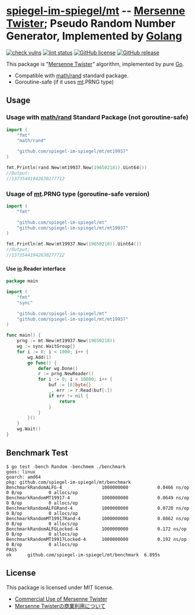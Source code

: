 # [spiegel-im-spiegel/mt] -- [Mersenne Twister]; Pseudo Random Number Generator, Implemented by [Golang]

[![check vulns](https://github.com/spiegel-im-spiegel/mt/workflows/vulns/badge.svg)](https://github.com/spiegel-im-spiegel/mt/actions)
[![lint status](https://github.com/spiegel-im-spiegel/mt/workflows/lint/badge.svg)](https://github.com/spiegel-im-spiegel/mt/actions)
[![GitHub license](http://img.shields.io/badge/license-MIT-blue.svg)](https://raw.githubusercontent.com/spiegel-im-spiegel/mt/master/LICENSE)
[![GitHub release](http://img.shields.io/github/release/spiegel-im-spiegel/mt.svg)](https://github.com/spiegel-im-spiegel/mt/releases/latest)

This package is "[Mersenne Twister]" algorithm, implemented by pure [Go].

- Compatible with [math/rand] standard package.
- Goroutine-safe (if it uses [mt].PRNG type)

## Usage

### Usage with [math/rand] Standard Package (not goroutine-safe)

```go
import (
    "fmt"
    "math/rand"

    "github.com/spiegel-im-spiegel/mt/mt19937"
)

fmt.Println(rand.New(mt19937.New(19650218)).Uint64())
//Output:
//13735441942630277712
```

### Usage of [mt].PRNG type (goroutine-safe version)

```go
import (
    "fmt"

    "github.com/spiegel-im-spiegel/mt"
    "github.com/spiegel-im-spiegel/mt/mt19937"
)

fmt.Println(mt.New(mt19937.New(19650218)).Uint64())
//Output:
//13735441942630277712
```

#### Use [io].Reader interface

```go
package main

import (
    "fmt"
    "sync"

    "github.com/spiegel-im-spiegel/mt"
    "github.com/spiegel-im-spiegel/mt/mt19937"
)

func main() {
    prng := mt.New(mt19937.New(19650218))
    wg := sync.WaitGroup{}
    for i := 0; i < 1000; i++ {
        wg.Add(1)
        go func() {
            defer wg.Done()
            r := prng.NewReader()
            for i := 0; i < 10000; i++ {
                buf := [8]byte{}
                _, err := r.Read(buf[:])
                if err != nil {
                    return
                }
            }
        }()
    }
    wg.Wait()
}
```

## Benchmark Test

```
$ go test -bench Random -benchmem ./benchmark
goos: linux
goarch: amd64
pkg: github.com/spiegel-im-spiegel/mt/benchmark
BenchmarkRandomALFG-4            	1000000000	         0.0466 ns/op	       0 B/op	       0 allocs/op
BenchmarkRandomMT19917-4         	1000000000	         0.0649 ns/op	       0 B/op	       0 allocs/op
BenchmarkRandomALFGRand-4        	1000000000	         0.0720 ns/op	       0 B/op	       0 allocs/op
BenchmarkRandomMT19917Rand-4     	1000000000	         0.0862 ns/op	       0 B/op	       0 allocs/op
BenchmarkRandomALFGLocked-4      	1000000000	         0.172 ns/op	       0 B/op	       0 allocs/op
BenchmarkRandomMT19917Locked-4   	1000000000	         0.192 ns/op	       0 B/op	       0 allocs/op
PASS
ok  	github.com/spiegel-im-spiegel/mt/benchmark	6.895s
```

## License

This package is licensed under MIT license.

- [Commercial Use of Mersenne Twister](http://www.math.sci.hiroshima-u.ac.jp/~m-mat/MT/MT2002/elicense.html)
- [Mersenne Twisterの商業利用について](http://www.math.sci.hiroshima-u.ac.jp/~m-mat/MT/MT2002/license.html)

[spiegel-im-spiegel/mt]: https://github.com/spiegel-im-spiegel/mt "spiegel-im-spiegel/mt: Mersenne Twister; Pseudo Random Number Generator, Implemented by Golang"
[mt]: https://github.com/spiegel-im-spiegel/mt "spiegel-im-spiegel/mt: Mersenne Twister; Pseudo Random Number Generator, Implemented by Golang"
[Go]: https://golang.org/ "The Go Programming Language"
[Golang]: https://golang.org/ "The Go Programming Language"
[math/rand]: https://golang.org/pkg/math/rand/ "rand - The Go Programming Language"
[io]: https://golang.org/pkg/io/ "io - The Go Programming Language"
[Mersenne Twister]: http://www.math.sci.hiroshima-u.ac.jp/~m-mat/MT/emt.html "Mersenne Twister: A random number generator (since 1997/10)"
